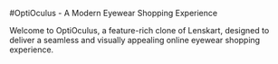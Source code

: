 #OptiOculus - A Modern Eyewear Shopping Experience

Welcome to OptiOculus, a feature-rich clone of Lenskart, designed to deliver a seamless and visually appealing online eyewear shopping experience.
